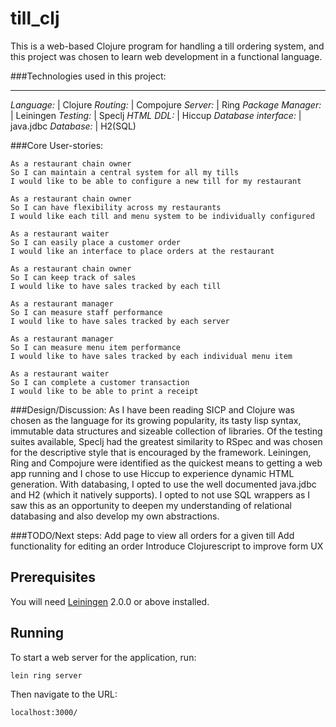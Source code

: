 # till_clj

This is a web-based Clojure program for handling a till ordering system, and this project was chosen to learn web development in a functional language.

###Technologies used in this project:
______
*Language:* | Clojure
*Routing:* | Compojure
*Server:* | Ring
*Package Manager:* | Leiningen
*Testing:* | Speclj
*HTML DDL:* | Hiccup
*Database interface:* | java.jdbc
*Database:* | H2(SQL)

###Core User-stories:

```
As a restaurant chain owner
So I can maintain a central system for all my tills
I would like to be able to configure a new till for my restaurant

As a restaurant chain owner
So I can have flexibility across my restaurants
I would like each till and menu system to be individually configured

As a restaurant waiter
So I can easily place a customer order
I would like an interface to place orders at the restaurant

As a restaurant chain owner
So I can keep track of sales
I would like to have sales tracked by each till

As a restaurant manager
So I can measure staff performance
I would like to have sales tracked by each server

As a restaurant manager
So I can measure menu item performance
I would like to have sales tracked by each individual menu item

As a restaurant waiter
So I can complete a customer transaction
I would like to be able to print a receipt
```

###Design/Discussion:
As I have been reading SICP and Clojure was chosen as the language for its growing popularity, its tasty lisp syntax, immutable data structures and sizeable collection of libraries.
Of the testing suites available, Speclj had the greatest similarity to RSpec and was chosen for the descriptive style that is encouraged by the framework.
Leiningen, Ring and Compojure were identified as the quickest means to getting a web app running and I chose to use Hiccup to experience dynamic HTML generation.
With databasing, I opted to use the well documented java.jdbc and H2 (which it natively supports). I opted to not use SQL wrappers as I saw this as an opportunity to deepen my understanding of relational databasing and also develop my own abstractions.

###TODO/Next steps:
Add page to view all orders for a given till
Add functionality for editing an order
Introduce Clojurescript to improve form UX


## Prerequisites

You will need [Leiningen][] 2.0.0 or above installed.

[leiningen]: https://github.com/technomancy/leiningen

## Running

To start a web server for the application, run:

    lein ring server

Then navigate to the URL:
```
localhost:3000/
```
